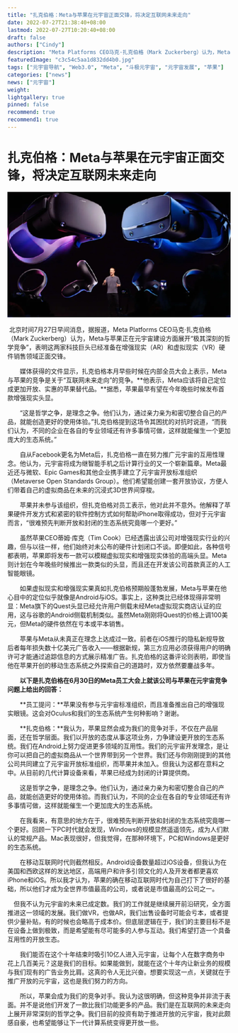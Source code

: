 ```yaml
---
title: "扎克伯格：Meta与苹果在元宇宙正面交锋，将决定互联网未来走向"
date: 2022-07-27T21:38:40+08:00
lastmod: 2022-07-27T10:20:40+08:00
draft: false
authors: ["Cindy"]
description: "Meta Platforms CEO马克·扎克伯格（Mark Zuckerberg）认为，Meta与苹果正在元宇宙建设方面展开“极其深刻的哲学竞争”，表明这两家科技巨头已经准备在增强现实（AR）和虚拟现实（VR）硬件销售领域正面交锋。"
featuredImage: "c3c54c5aa1d832dd4b0.jpg"
tags: ["元宇宙导航", "Web3.0", "Meta", "斗极元宇宙", "元宇宙发展", "苹果"]
categories: ["news"]
news: ["元宇宙"]
weight: 
lightgallery: true
pinned: false
recommend: true
recommend1: true
---
```


# 扎克伯格：Meta与苹果在元宇宙正面交锋，将决定互联网未来走向

![img](c3c54c5aa1d832dd4b0.jpg)

​         北京时间7月27日早间消息，据报道，Meta Platforms CEO马克·扎克伯格（Mark Zuckerberg）认为，Meta与苹果正在元宇宙建设方面展开“极其深刻的哲学竞争”，表明这两家科技巨头已经准备在增强现实（AR）和虚拟现实（VR）硬件销售领域正面交锋。

　　媒体获得的文件显示，扎克伯格本月早些时候在内部全员大会上表示，Meta与苹果的竞争是关于“互联网未来走向”的竞争。**他表示，Meta应该将自己定位成更加开放、实惠的苹果替代品。**据悉，苹果最早有望在今年晚些时候发布首款增强现实头显。

　　“这是哲学之争，是理念之争。他们认为，通过亲力亲为和密切整合自己的产品，就能创造更好的使用体验。”扎克伯格提到这场令其困扰的对抗时说道，“而我们认为，不同的企业在各自的专业领域还有许多事情可做，这样就能催生一个更加庞大的生态系统。”

　　自从Facebook更名为Meta后，扎克伯格一直在努力推广元宇宙的互用性理念。他认为，元宇宙将成为继智能手机之后计算行业的又一个崭新篇章。Meta最近还与微软、Epic Games和其他企业携手建立了元宇宙开放标准组织（Metaverse Open Standards Group）。他们希望能创建一套开放协议，方便人们带着自己的虚拟商品在未来的沉浸式3D世界间穿梭。

　　苹果并未参与该组织，但扎克伯格对员工表示，他对此并不意外。他解释了苹果硬件开发方式和紧密的软件控制方式如何帮助iPhone取得成功，但对于元宇宙而言，“很难预先判断开放和封闭的生态系统究竟哪一个更好。”

　　虽然苹果CEO蒂姆·库克（Tim Cook）已经透露出该公司对增强现实行业的兴趣，但与以往一样，他们始终对未公布的硬件计划闭口不谈。即便如此，各种信号都表明，苹果即将发布一款可以模糊虚拟现实和增强现实体验的高端头显。Meta则计划在今年晚些时候推出一款类似的头显，而且还在开发该公司首款真正的人工智能眼镜。

　　如果虚拟现实和增强现实果真如扎克伯格预期般蓬勃发展，Meta与苹果在他心目中的定位似乎就像是Android与iOS。事实上，这种类比已经体现得非常明显：Meta旗下的Quest头显已经允许用户侧载未经Meta虚拟现实商店认证的应用，这与谷歌的Android侧载机制类似。虽然Meta刚刚将Quest的价格上调100美元，但Meta的硬件依然在亏本或平本销售。

　　苹果与Meta从未真正在理念上达成过一致。前者在iOS推行的隐私新规导致后者每年损失数十亿美元广告收入——根据新规，第三方应用必须获得用户的明确许可才能通过追踪信息的方式展示精准广告。扎克伯格的这番评论则表明，即使当他在苹果开创的移动生态系统之外探索自己的道路时，双方依然要鏖战多年。

　　**以下是扎克伯格在6月30日的Meta员工大会上就该公司与苹果在元宇宙竞争问题上给出的回答：**

　　**员工提问：**苹果没有参与元宇宙标准组织，而且准备推出自己的增强现实眼镜。这会对Oculus和我们的生态系统产生何种影响？谢谢。

　　**扎克伯格：**我认为，苹果显然会成为我们的竞争对手，不仅在产品层面，还在哲学层面。我们以开放的态度从事这项业务，力争建设更开放的生态系统。我们在Android上努力促进更多领域的互用性。我们的元宇宙开发理念，是让你可以把自己的虚拟商品从一个世界带到另一个世界。我们还与你刚刚提到的其他公司共同建立了元宇宙开放标准组织，而苹果并未加入。但我认为这都在意料之中。从目前的几代计算设备来看，苹果已经成为封闭的计算提供商。

　　这是哲学之争，是理念之争。他们认为，通过亲力亲为和密切整合自己的产品，就能创造更好的使用体验。而我们认为，不同的企业在各自的专业领域还有许多事情可做，这样就能催生一个更加庞大的生态系统。

　　在我看来，有意思的地方在于，很难预先判断开放和封闭的生态系统究竟哪一个更好。回顾一下PC时代就会发现，Windows的规模显然遥遥领先，成为人们默认的常规产品。Mac表现很好，但我觉得，在那种环境下，PC和Windows是更好的生态系统。

　　在移动互联网时代则截然相反。Android设备数量超过iOS设备，但我认为在美国和西欧这样的发达地区，高端用户和许多引领文化的人及开发者都更喜欢iPhone和iOS。所以我才认为，苹果的确在移动互联网时代为自己打下了很好的基础，所以他们才成为全世界市值最高的公司，或者说是市值最高的公司之一。

​    　但我不认为元宇宙的未来已成定数。我们的工作就是继续展开前沿研究，全方面推进这一领域的发展。我们做VR，也做AR，我们出售设备时可能会亏本，或者提供少量补贴，有的时候也会略高于成本价。但底层逻辑在于，我们的主要目标不是在设备上做到极致，而是希望能有尽可能多的人参与互动。我们希望打造一个具备互用性的开放生态。

　　我们能否在这个十年结束时吸引10亿人进入元宇宙，让每个人在数字商务中花上几百美元？这是我们的目标。如果能做到，就能在这个十年内让新业务的规模与我们现有的广告业务比肩。这真的令人无比兴奋。想要实现这一点，关键就在于推广开放的元宇宙，这也是我们努力的方向。

　　所以，苹果会成为我们的竞争对手。我认为这很明确，但这种竞争并非流于表面。并不是说他们开发了一款比我们功能更多的产品。我们是在互联网的未来走向上展开非常深刻的哲学之争。我们目前的投资有助于推进开放的元宇宙，我对此颇感自豪，也希望能够让下一代计算系统变得更开放一些。